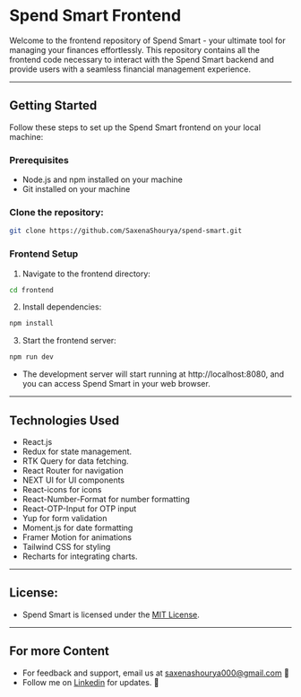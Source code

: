 # Spend Smart Frontend

Welcome to the frontend repository of Spend Smart - your ultimate tool for managing your finances effortlessly. This repository contains all the frontend code necessary to interact with the Spend Smart backend and provide users with a seamless financial management experience.

<hr/>

## Getting Started

Follow these steps to set up the Spend Smart frontend on your local machine:

### Prerequisites

- Node.js and npm installed on your machine
- Git installed on your machine

### Clone the repository:

```bash
git clone https://github.com/SaxenaShourya/spend-smart.git
```

### Frontend Setup

1. Navigate to the frontend directory:

```bash
cd frontend
```

2. Install dependencies:

```bash
npm install
```

3. Start the frontend server:

```bash
npm run dev
```

- The development server will start running at http://localhost:8080, and you can access Spend Smart in your web browser.

<hr/>

## Technologies Used

- React.js
- Redux for state management.
- RTK Query for data fetching.
- React Router for navigation
- NEXT UI for UI components
- React-icons for icons
- React-Number-Format for number formatting
- React-OTP-Input for OTP input
- Yup for form validation
- Moment.js for date formatting
- Framer Motion for animations
- Tailwind CSS for styling
- Recharts for integrating charts.

<hr/>

## License:

- Spend Smart is licensed under the [MIT License](../LICENSE).

<hr/>

## For more Content

- For feedback and support, email us at saxenashourya000@gmail.com 📧
- Follow me on [Linkedin](https://www.linkedin.com/in/shouryasaxena) for updates. 🔗
